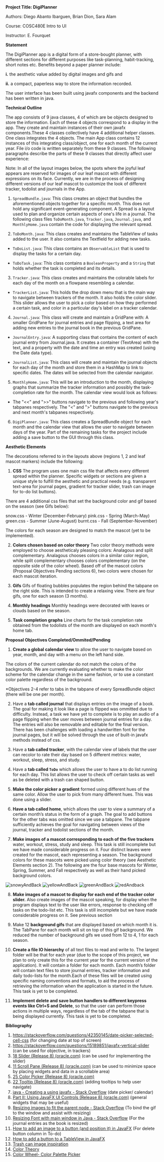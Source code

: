 **Project Title: DigiPlanner**

Authors: Diego Abanto Ibarguen, Brian Dion, Sara Alam 

Course: COSC480E Intro to UI

Instructor: E. Fourquet

**Statement**

The DigiPlanner app is a digital form of a store-bought planner, with different sections for different purposes like task-planning, habit-tracking, short notes etc. Benefits beyond a paper planner include: 

**i.** the aesthetic value added by digital images and gifs and 

**ii.** a compact, paperless way to store the information recorded.

The user interface has been built using javafx components and the backend has been written in java.

**Technical Outline**

The app consists of 9 java classes, 4 of which are be objects designed to store the information. Each of these 4 objects correspond to a display in the app. They create and maintain instances of their own javafx components.These 4 classes collectively have 4 additional helper classes. One class integrates the 4 objects. The main App class contains 12 instances of this integrating class/object, one for each month of the current year. File i/o code is written separately from these 9 classes. The following paragraphs describe the parts of these 9 classes that directly affect user experience:

Note: In all of the layout images below, the spots where the joyful leaf appears are reserved for images of our leaf mascot with different expressions on its face. Currently, we are in the process of designing different versions of our leaf mascot to customize the look of different tracker, todolist and journals in the App.

1. `SpreadBundle.java`: This class creates an object that bundles the aforementioned objects together for a specific month. This does not hold any significant event-generating component. A Spread is a layout used to plan and organize certain aspects of one's life in a journal. The following class files `ToDoMonth.java`, `Tracker.java`, `Journal.java`, and `MonthlyHome.java` contain the code for displaying the relevant spread.

2. `ToDoMonth.java`: This class creates and maintains the TableView of tasks added to the user. It also contains the Textfield for adding new tasks.

  * `ToDoList.java`: This class contains an `ObservableList` that is used to display the tasks for a certain day.

  * `ToDoTask.java`: This class contains a `BooleanProperty` and a `String` that holds whether the task is completed and its details.

3. `Tracker.java`: This class creates and maintains the colorable labels for each day of the month on a flowpane resembling a calendar.
  * `TrackerList.java`: This holds the drop down menu that is the main way to navigate between trackers of the month. It also holds the color slider. This slider allows the user to pick a color based on how they performed a certain task, and color in a particular day's label on a tracker calendar.

4. `Journal.java`: This class will create and maintain a GridPane with: A smaller GridPane for journal entries and page flipping, a text area for adding new entries to the journal book in the previous GridPane.

  * `JournalEntry.java`: A supporting class that contains the content of each journal entry from Journal.java. It creates a container (TextArea) with the text, and a property with the date and time an entry was created (using the Date data type).

  * `JournalList.java`: This class will create and maintain the journal objects for each day of the month and store them in a HashMap to link to specific dates. The dates will be selected from the calendar navigator.

5. `MonthlyHome.java`: This will be an introduction to the month, displaying graphs that summarize the tracker information and possibly the task-completion rate for the month. The calendar view would look as follows:
  * The "<<" and ">>" buttons navigate to the previous and following year's tabpanes respectively. The "<" and ">" buttons navigate to the previous and next month's tabpanes respectively.

6. `DigiPlanner.java`: This class creates a SpreadBundle object for each month and the calendar view that allows the user to navigate between days of the year. 
Part of the remaining tasks for the project include adding a save button to the GUI through this class.


**Aesthetic Elements**


The decorations referred to in the layouts above (regions 1, 2 and leaf mascot markers) include the following:

1. **CSS**
The program uses one main css file that affects every different spread within the planner. Specific widgets or sections are given a unique style to fulfill the aesthetic and practical needs (e.g. transparent text-area for journal pages, gradient for tracker slider, trash can image for to-do list buttons).

There are 4 additional css files that set the background color and gif based on the season (see Gifs below):

snow.css - Winter (December-February)
pink.css - Spring (March-May)
green.css - Summer (June-August)
burnt.css - Fall (September-November)

The colors for each season are designed to match the mascot (yet to be implemented).

2. **Colors chosen based on color theory**
Two color theory methods were employed to choose aestheticaly pleasing colors: Analagous and split complementary. Analagous chooses colors in a similar color region, while split complementary chooses colors complementary (on the opposite side of the color wheel). Based off of the mascot colors (Proposal Objectives Pending sections 6), two colors were chosen for each mascot iteration. 

3. **Gifs**
Gifs of floating bubbles populates the region behind the tabpane on the right side. This is intended to create a relaxing view. There are four gifs, one for each season (3 months).

4. **Monthly headings**
Monthly headings were decorated with leaves or clouds based on the season.

5. **Task completion graphs**
Line charts for the task completion rate obtained from the todolists of the month are displayed on each month's home tab.

**Proposal Objectives Completed/Ommited/Pending**

1. **Create a global calendar view** to allow the user to navigate based on year, month, and day with a menu on the left hand side.

The colors of the current calendar do not match the colors of the backgrounds. We are currently evaluating whether to make the color scheme for the calendar change in the same fashion, or to use a constant color palette regardless of the background.

\*Objectives 2-4 refer to tabs in the tabpane of every SpreadBundle object (there will be one per month).

2. Have a **tab called journal** that displays entries on the image of a book.
The goal for making it look like a page is flipped was ommitted due to difficulty. Instead, a task we have yet to complete is to play an audio of a page flipping when the user moves between journal entries for a day. The entries will also be removable and editable for the final version. There has been challenges with loading a handwritten font for the journal pages, but it will be solved through the use of built-in javafx methods instead of css.
   
3. Have a **tab called tracker**, with the calendar view of labels that the user can recolor to rate their day based on 5 different metrics: water, workout, sleep, stress, and study.

4. Have a **tab called ``ToDo``** which allows the user to have a to do list running for each day. This list allows the user to check off certain tasks as well as be deleted with a trash can shaped button.

5. **Make the color picker a gradient** formed using different hues of the same color. Allow the user to pick from many different hues.
This was done using a slider.


6. **Have a tab called home**, which allows the user to view a summary of a certain month’s status in the form of a graph.
The goal to add buttons for the other tabs was omitted since we use a tabpane. The tabpane sufficiently achieves the goal for navigating between views of the journal, tracker and todolist sections of the month.
   
7. **Make images of a mascot corresponding to each of the five trackers** water, workout, stress, study and sleep. 
This task is still incomplete but we have made considerable progress on it. Four distinct leaves were created for the mascot, each representing a season. The background colors for these mascots were picked using color theory (see Aesthetic Elements section 2). The following are the four base mascots for Winter, Spring, Summer, and Fall respectively as well as their hand picked background colors.

![snowyAndBack](https://user-images.githubusercontent.com/123586903/236309158-85cd4d6a-4219-4c48-aa3e-6e1a7a67bb88.png)
![yellowAndBack](https://user-images.githubusercontent.com/123586903/236309197-7e65a541-dc65-404a-af78-3deba7a212e3.png)
![greenAndBack](https://user-images.githubusercontent.com/123586903/236309210-561935bf-4902-45aa-82b3-f1908a3e4317.png)
![redAndback](https://user-images.githubusercontent.com/123586903/236309223-6b3a55e7-97a4-456f-8ae0-f7926b47c1ff.png)


8. **Make images of a mascot to display for each end of the tracker color slider.** Also create images of the mascot speaking, for display when the program displays text to the user like errors, response to checking off tasks on the todo-list etc. 
This task is still incomplete but we have made considerable progress on it. See previous section

9. Make 12 **background gifs** that are displayed based on which month it is. The TabPane for each month will sit on top of this gif background.
We reduced the number of background gifs we used from 12 to 4, 1 for each season.
   
10.  **Create a file IO hierarchy** of all text files to read and write to. The largest folder will be that for each year (due to the scope of this project, we plan to only create this for the current year for the current version of the application). It will contain a folder for each month. Each month’s folder will contain text files to store journal entries, tracker information and daily todo-lists for the month.Each of these files will be created using specific naming conventions and formats, to aid the process of retrieving the information when the application is started in the future.
This task is yet to be completed.
    
11. **Implement delete and save button handlers to different keypress events like Ctrl+S and Delete**, so that the user can perform those actions in multiple ways, regardless of the tab of the tabpane that is being displayed currently.
This task is yet to be completed.



**Bibliography**

1. <https://stackoverflow.com/questions/42350145/date-picker-selected-cell-css> (for changing date at top of screen)
2. <https://stackoverflow.com/questions/15189851/javafx-vertical-slider> (can be used for objective, in trackers)
3. [18 Slider (Release 8) (oracle.com)](https://docs.oracle.com/javase/8/javafx/user-interface-tutorial/slider.htm#CCHFBJCH) (can be used for implementing the slider)
4. [11 Scroll Pane (Release 8) (oracle.com)](https://docs.oracle.com/javase/8/javafx/user-interface-tutorial/scrollpane.htm#CBBFFBCH) (can be used to minimize space by placing widgets and data in a scrollable area)
5. [25 Color Picker (Release 8) (oracle.com)](https://docs.oracle.com/javase/8/javafx/user-interface-tutorial/color-picker.htm#BABHFGHA)
6. [22 Tooltip (Release 8) (oracle.com)](https://docs.oracle.com/javase/8/javafx/user-interface-tutorial/tooltip.htm#BABBIJBJ) (adding tooltips to help user navigate)
7. [java - Creating a 
using javafx - Stack Overflow](https://stackoverflow.com/questions/33281588/creating-a-calendar-using-javafx) (date picker/ calendar)
8. [Part II: Using JavaFX UI Controls (Release 8) (oracle.com)](https://docs.oracle.com/javase/8/javafx/user-interface-tutorial/ui_controls.htm) (general widgets that may be useful)
9. [Resizing images to fit the parent node - Stack Overflow](https://stackoverflow.com/questions/12630296/resizing-images-to-fit-the-parent-node) (To bind the gif to the window and assist with resizing)
10. [Resizing Font with main window in Java - Stack Overflow](https://stackoverflow.com/questions/51661941/resizing-font-with-main-window-in-javahttps://stackoverflow.com/questions/51661941/resizing-font-with-main-window-in-java) (For the journal entries as the book is resized)
11. [How to add an image to a button (and position it) in JavaFX](https://edencoding.com/how-to-add-an-image-to-a-button/) (For delete button column in To-do)
12. [How to add a button to a TableView in JavaFX](https://riptutorial.com/javafx/example/27946/add-button-to-tableview)
13. [Trash can image inspiration](https://www.reddit.com/r/PixelArt/comments/e9eqsn/trash_bin_i_made_for_fun_im_learning_shading/)
14. [Color Theory](https://careerfoundry.com/en/blog/ui-design/introduction-to-color-theory-and-color-palettes/#:~:text=How%20to%20choose%20a%20color%20palette%201%20Research,the%20psychology%20behind%20your%20potential%20brand%20colors.%20)
15. [Color Wheel- Color Palette Picker](https://www.canva.com/colors/color-wheel/)


